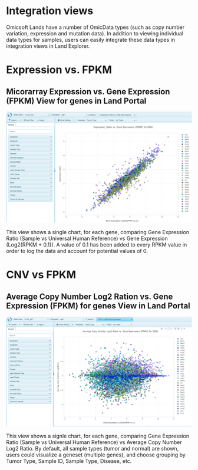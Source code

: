 # Integration views

Omicsoft Lands have a number of OmicData types (such as copy number variation, expression and mutation data). In addition to viewing individual data types for samples, users can easily integrate these data types in integration views in Land Explorer.


# Expression vs. FPKM

## Micorarray Expression vs. Gene Expression (FPKM) View for genes in Land Portal

![LandPortal_login_png](../../images/ExpressionRationFPKM_Views.png)

This view shows a single chart, for each gene, comparing Gene Expression Ratio (Sample vs Universal Human Reference) vs Gene Expression (Log2(RPKM + 0.1)). A value of 0.1 has been added to every RPKM value in order to log the data and account for potential values of 0.

# CNV vs FPKM

## Average Copy Number Log2 Ration vs. Gene Expression (FPKM) for genes View in Land Portal

![CNVvsFPKM_png](../../images/CNVvsFPKM.png)

This view shows a signle chart, for each gene, comparing Gene Expression Ratio (Sample vs Universal Human Reference) vs Average Copy Number Log2 Ratio. By default, all sample types (tumor and normal) are shown, users could visualize a geneset (multiple genes), and choose grouping by Tumor Type, Sample ID, Sample Type, Disease, etc.
